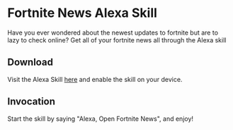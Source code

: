 # Fortnite News Alexa Skill 
Have you ever wondered about the newest updates to fortnite but are to lazy to check online? Get all of your fortnite news all through the Alexa skill 

## Download
Visit the Alexa Skill [here](https://www.amazon.com/Nils-Backe-Fortnite-News/dp/B07DLZ8DDV/ref=sr_1_1?s=digital-skills&ie=UTF8&qid=1528985594&sr=1-1&keywords=fortnite+news) and enable the skill on your device.

## Invocation 
Start the skill by saying "Alexa, Open Fortnite News", and enjoy!
